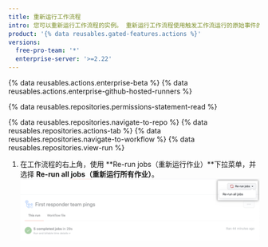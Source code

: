 ```yaml
---
title: 重新运行工作流程
intro: 您可以重新运行工作流程的实例。 重新运行工作流程使用触发工作流运行的原始事件的相同 `GITHUB_SHA`（提交 SHA）和 `GITHUB_REF` (Git ref)。
product: '{% data reusables.gated-features.actions %}'
versions:
  free-pro-team: '*'
  enterprise-server: '>=2.22'
---
```


{% data reusables.actions.enterprise-beta %}
{% data reusables.actions.enterprise-github-hosted-runners %}

{% data reusables.repositories.permissions-statement-read %}

{% data reusables.repositories.navigate-to-repo %}
{% data reusables.repositories.actions-tab %}
{% data reusables.repositories.navigate-to-workflow %}
{% data reusables.repositories.view-run %}
1. 在工作流程的右上角，使用 **Re-run jobs（重新运行作业）**下拉菜单，并选择 **Re-run all jobs（重新运行所有作业）**。 ![重新运行检查下拉菜单](/assets/images/help/repository/rerun-checks-drop-down.png)
